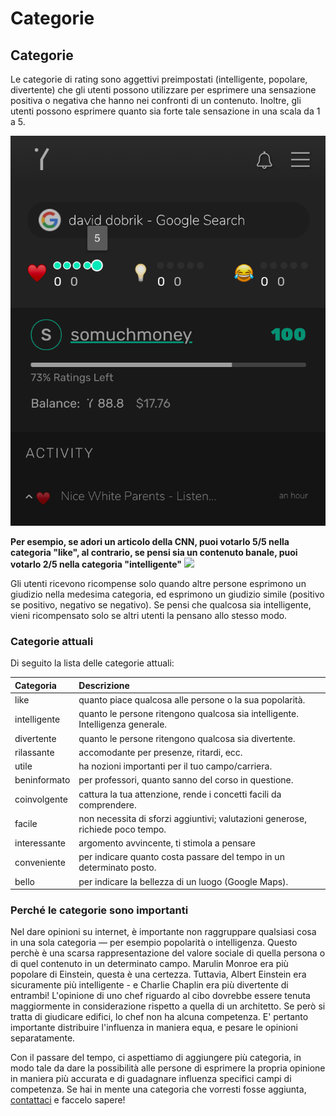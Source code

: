 # Categorie

## Categorie

Le categorie di rating sono aggettivi preimpostati \(intelligente, popolare, divertente\) che gli utenti possono utilizzare per esprimere una sensazione positiva o negativa che hanno nei confronti di un contenuto. Inoltre, gli utenti possono esprimere quanto sia forte tale sensazione in una scala da 1 a 5.

![](../.gitbook/assets/categories.png)

**Per esempio, se adori un articolo della CNN, puoi votarlo 5/5 nella categoria "like", al contrario, se pensi sia un contenuto banale, puoi votarlo 2/5 nella categoria "intelligente"** ![](https://github.com/Yup-io/yup_docs/tree/24938ac610bbd465109806ec69fb9e97054f2399/media/categories.png)

Gli utenti ricevono ricompense solo quando altre persone esprimono un giudizio nella medesima categoria, ed esprimono un giudizio simile \(positivo se positivo, negativo se negativo\). Se pensi che qualcosa sia intelligente, vieni ricompensato solo se altri utenti la pensano allo stesso modo.

### Categorie attuali

Di seguito la lista delle categorie attuali:

| Categoria | Descrizione |
| :--- | :--- |
| like | quanto piace qualcosa alle persone o la sua popolarità. |
| intelligente | quanto le persone ritengono qualcosa sia intelligente. Intelligenza generale. |
| divertente | quanto le persone ritengono qualcosa sia divertente. |
| rilassante | accomodante per presenze, ritardi, ecc. |
| utile | ha nozioni importanti per il tuo campo/carriera. |
| beninformato | per professori, quanto sanno del corso in questione. |
| coinvolgente | cattura la tua attenzione, rende i concetti facili da comprendere. |
| facile | non necessita di sforzi aggiuntivi; valutazioni generose, richiede poco tempo. |
| interessante | argomento avvincente, ti stimola a pensare |
| conveniente | per indicare quanto costa passare del tempo in un determinato posto. |
| bello | per indicare la bellezza di un luogo \(Google Maps\).

### Perché le categorie sono importanti

Nel dare opinioni su internet, è importante non raggruppare qualsiasi cosa in una sola categoria — per esempio popolarità o intelligenza. Questo perchè è una scarsa rappresentazione del valore sociale di quella persona o di quel contenuto in un determinato campo. Marulin Monroe era più popolare di Einstein, questa è una certezza. Tuttavia, Albert Einstein era sicuramente più intelligente - e Charlie Chaplin era più divertente di entrambi! L'opinione di uno chef riguardo al cibo dovrebbe essere tenuta maggiormente in considerazione rispetto a quella di un architetto. Se però si tratta di giudicare edifici, lo chef non ha alcuna competenza. E' pertanto importante distribuire l'influenza in maniera equa, e pesare le opinioni separatamente.

Con il passare del tempo, ci aspettiamo di aggiungere più categoria, in modo tale da dare la possibilità alle persone di esprimere la propria opinione in maniera più accurata e di guadagnare influenza specifici campi di competenza. Se hai in mente una categoria che vorresti fosse aggiunta, [contattaci](mailto:community@yup.io) e faccelo sapere!